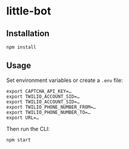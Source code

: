 little-bot
==========

Installation
------------

```
npm install
```

Usage
-----

Set environment variables or create a `.env` file:

```
export CAPTCHA_API_KEY=…
export TWILIO_ACCOUNT_SID=…
export TWILIO_ACCOUNT_SID=…
export TWILIO_PHONE_NUMBER_FROM=…
export TWILIO_PHONE_NUMBER_TO=…
export URL=…
```

Then run the CLI:

```
npm start
```
